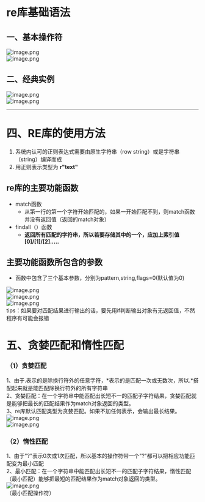 <a name="RkMcP"></a>
# re库基础语法
<a name="CZv7I"></a>
## 一、基本操作符
![image.png](https://cdn.nlark.com/yuque/0/2022/png/1238904/1657765693801-00759c65-497a-4931-b725-5b89894dc849.png#clientId=uaf98c9b0-e541-4&from=paste&height=345&id=ua7958c2e&name=image.png&originHeight=556&originWidth=1123&originalType=binary&ratio=1&rotation=0&showTitle=false&size=422874&status=done&style=none&taskId=ueccbb9c4-22fb-4d48-9626-4a7439a7749&title=&width=697)<br />![image.png](https://cdn.nlark.com/yuque/0/2022/png/1238904/1657765750895-8d784886-7d9f-43ac-9e29-95c48fb7e82d.png#clientId=uaf98c9b0-e541-4&from=paste&height=276&id=u0ff53c61&name=image.png&originHeight=620&originWidth=1235&originalType=binary&ratio=1&rotation=0&showTitle=false&size=543077&status=done&style=none&taskId=ucb125df2-8b75-446d-a4e3-ac2265d0bf0&title=&width=549)
<a name="JWvJW"></a>
## 二、经典实例
![image.png](https://cdn.nlark.com/yuque/0/2022/png/1238904/1657765799557-d3fcc98f-cb42-4439-898b-f8430c4e1864.png#clientId=uaf98c9b0-e541-4&from=paste&height=319&id=u5475bc3d&name=image.png&originHeight=576&originWidth=1156&originalType=binary&ratio=1&rotation=0&showTitle=false&size=360417&status=done&style=none&taskId=u2aef70e0-d0f7-47bf-8274-11ec329d8f2&title=&width=641)<br />![image.png](https://cdn.nlark.com/yuque/0/2022/png/1238904/1657765953632-f23a2685-7f6f-4937-9ed3-cd5ae5a25003.png#clientId=uaf98c9b0-e541-4&from=paste&height=350&id=ube70f957&name=image.png&originHeight=678&originWidth=1173&originalType=binary&ratio=1&rotation=0&showTitle=false&size=576774&status=done&style=none&taskId=u7315eedb-d84c-4d8a-bc9e-ebf9140bce9&title=&width=606)

---

<a name="Bnjuy"></a>
# 四、RE库的使用方法

1. 系统内认可的正则表达式需要由原生字符串（row string）或是字符串（string）编译而成
2. 用正则表示类型为  **r"text"**
<a name="Kribk"></a>
## re库的主要功能函数

- match函数
   - 从第一行的第一个字符开始匹配的，如果一开始匹配不到，则match函数并没有返回值（返回的match对象）
- findall（）函数
   - **返回所有匹配的字符串，所以若要存储其中的一个，应加上索引值[0]/[1]/[2].....**

<a name="sIvXM"></a>
## 主要功能函数所包含的参数

- 函数中包含了三个基本参数，分别为pattern,string,flags=0(默认值为0)

![image.png](https://cdn.nlark.com/yuque/0/2022/png/1238904/1657766672890-95ca2a44-b784-4aae-bf63-df4a5a4063c6.png#clientId=uaf98c9b0-e541-4&from=paste&height=290&id=ue129d5c1&name=image.png&originHeight=482&originWidth=1144&originalType=binary&ratio=1&rotation=0&showTitle=false&size=515614&status=done&style=none&taskId=ud9e08622-28d7-4aa4-a948-f4c46e53d1a&title=&width=688)<br />![image.png](https://cdn.nlark.com/yuque/0/2022/png/1238904/1657776118251-d0a31fbc-6007-4b53-b14b-6de5564d1ff5.png#clientId=uaf98c9b0-e541-4&from=paste&height=276&id=ud87738fe&name=image.png&originHeight=468&originWidth=1141&originalType=binary&ratio=1&rotation=0&showTitle=false&size=624778&status=done&style=none&taskId=u7bdc154b-9732-4401-b43b-3fc7a9d1021&title=&width=673)<br />![image.png](https://cdn.nlark.com/yuque/0/2022/png/1238904/1657776087531-f6948272-cb40-454d-ac69-1177d36c65ef.png#clientId=uaf98c9b0-e541-4&from=paste&height=282&id=ub0c52622&name=image.png&originHeight=485&originWidth=1152&originalType=binary&ratio=1&rotation=0&showTitle=false&size=519880&status=done&style=none&taskId=u64753261-78c4-4422-ba5a-04897287aff&title=&width=669)<br />tips：如果要对匹配结果进行输出的话，要先用if判断输出对象有无返回值，不然程序有可能会报错
<a name="ofQBy"></a>
# 五、贪婪匹配和惰性匹配
<a name="WGdTM"></a>
### （1）贪婪匹配
1、由于.表示的是除换行符外的任意字符，*表示的是匹配一次或无数次，所以.*搭配起来就是能匹配除换行符外的所有字符串<br />2、贪婪匹配：在一个字符串中能匹配出长短不一的匹配子字符结果，贪婪匹配就是能够把最长的匹配结果作为match对象返回的类型。<br />3、re库默认匹配类型为贪婪匹配。如果不加任何表示，会输出最长结果。![image.png](https://cdn.nlark.com/yuque/0/2022/png/1238904/1657777585609-dfa48bfb-4f62-4429-b4df-4ee0fd5eba5d.png#clientId=uaf98c9b0-e541-4&from=paste&height=179&id=u6772c3f0&name=image.png&originHeight=270&originWidth=964&originalType=binary&ratio=1&rotation=0&showTitle=false&size=221597&status=done&style=none&taskId=u84bfc7cd-8c75-43d8-8566-ebd520b9a7a&title=&width=639)<br />![image.png](https://cdn.nlark.com/yuque/0/2022/png/1238904/1658711745140-f5d16321-11f0-4f1f-b5f3-cbcacfcfc571.png#clientId=u9f8d3364-6159-4&from=paste&height=93&id=ue9c41203&name=image.png&originHeight=118&originWidth=578&originalType=binary&ratio=1&rotation=0&showTitle=false&size=43381&status=done&style=none&taskId=ufb535ddb-e0b4-4775-83cb-49455f1fad4&title=&width=457.3333435058594)
<a name="HQD18"></a>
### （2）惰性匹配
1、由于"?"表示0次或1次匹配，所以基本的操作符带一个"?"都可以把相应功能匹配变为最小匹配<br />2、最小匹配：在一个字符串中能匹配出长短不一的匹配子字符结果，惰性匹配（最小匹配）能够把最短的匹配结果作为match对象返回的类型。<br />![image.png](https://cdn.nlark.com/yuque/0/2022/png/1238904/1657777008796-c591302d-e2b7-4dad-ac3f-083fe4b4edf6.png#clientId=uaf98c9b0-e541-4&from=paste&height=220&id=ua1db5615&name=image.png&originHeight=359&originWidth=793&originalType=binary&ratio=1&rotation=0&showTitle=false&size=228469&status=done&style=none&taskId=u1afd779c-b79a-4d8f-9c24-85a5e16cf0c&title=&width=486)<br />（最小匹配操作符）
